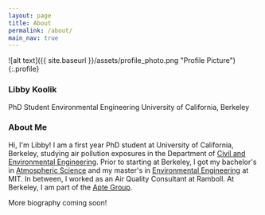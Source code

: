 ```yaml
---
layout: page
title: About
permalink: /about/
main_nav: true
---
```


![alt text]({{ site.baseurl }}/assets/profile_photo.png "Profile Picture"){:.profile}

### Libby Koolik
PhD Student
Environmental Engineering
University of California, Berkeley

### About Me
Hi, I'm Libby! I am a first year PhD student at University of California, Berkeley, studying air pollution exposures in the Department of [Civil and Environmental Engineering](https://ce.berkeley.edu/). Prior to starting at Berkeley, I got my bachelor's in [Atmospheric Science](https://eapsweb.mit.edu/) and my master's in [Environmental Engineering](https://cee.mit.edu/) at MIT. In between, I worked as an Air Quality Consultant at Ramboll. At Berkeley, I am part of the [Apte Group](https://apte.berkeley.edu/). 

More biography coming soon!
